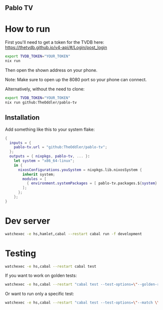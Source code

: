 Pablo TV
--------

# How to run

First you'll need to get a token for the TVDB here: https://thetvdb.github.io/v4-api/#/Login/post_login

```bash
export TVDB_TOKEN="YOUR_TOKEN"
nix run
```

Then open the shown address on your phone.

Note: Make sure to open up the 8080 port so your phone can connect.

Alternatively, without the need to clone:

```bash
export TVDB_TOKEN="YOUR_TOKEN"
nix run github:TheOddler/pablo-tv
```

## Installation

Add something like this to your system flake:

```nix
{
  inputs = {
    pablo-tv.url = "github:TheOddler/pablo-tv";
  };
  outputs = { nixpkgs, pablo-tv, ... }:
    let system = "x86_64-linux";
    in {
      nixosConfigurations.youSystem = nixpkgs.lib.nixosSystem {
        inherit system;
        modules = [
          { environment.systemPackages = [ pablo-tv.packages.${system}.default ]; }
        ];
      };
    };
}
```

# Dev server

```bash
watchexec -e hs,hamlet,cabal --restart cabal run -f development
```

# Testing

```bash
watchexec -e hs,cabal --restart cabal test
```

If you want to work on golden tests:

```bash
watchexec -e hs,cabal --restart "cabal test --test-options=\"--golden-reset --golden-start\""
```

Or want to run only a specific test:

```bash
watchexec -e hs,cabal --restart "cabal test --test-options=\"--match \\\"TEST_NAME_HERE\\\"\""
```
